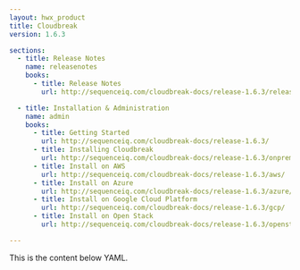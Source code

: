 ```yaml
---
layout: hwx_product
title: Cloudbreak
version: 1.6.3

sections:
  - title: Release Notes
    name: releasenotes
    books:
      - title: Release Notes
        url: http://sequenceiq.com/cloudbreak-docs/release-1.6.3/releasenotes/

  - title: Installation & Administration
    name: admin
    books:
      - title: Getting Started
        url: http://sequenceiq.com/cloudbreak-docs/release-1.6.3/
      - title: Installing Cloudbreak
        url: http://sequenceiq.com/cloudbreak-docs/release-1.6.3/onprem/
      - title: Install on AWS
        url: http://sequenceiq.com/cloudbreak-docs/release-1.6.3/aws/
      - title: Install on Azure
        url: http://sequenceiq.com/cloudbreak-docs/release-1.6.3/azure/
      - title: Install on Google Cloud Platform
        url: http://sequenceiq.com/cloudbreak-docs/release-1.6.3/gcp/
      - title: Install on Open Stack
        url: http://sequenceiq.com/cloudbreak-docs/release-1.6.3/openstack/

---
```


This is the content below YAML.
